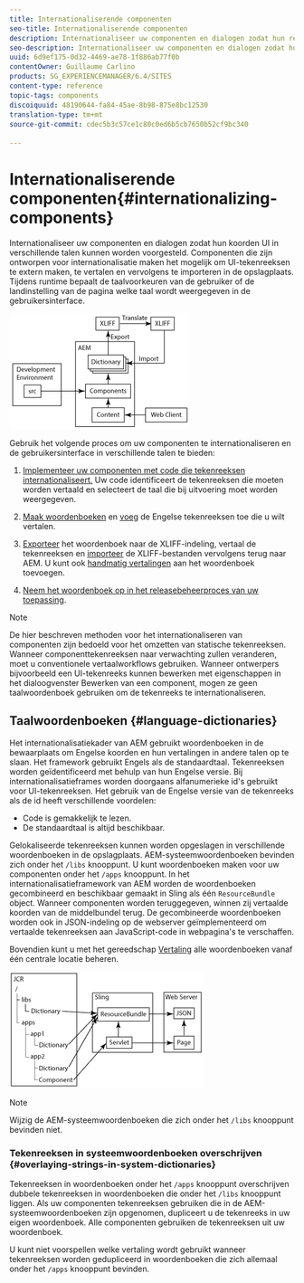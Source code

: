 ```yaml
---
title: Internationaliserende componenten
seo-title: Internationaliserende componenten
description: Internationaliseer uw componenten en dialogen zodat hun reeksen UI in verschillende talen kunnen worden voorgesteld
seo-description: Internationaliseer uw componenten en dialogen zodat hun reeksen UI in verschillende talen kunnen worden voorgesteld
uuid: 6d9ef175-0d32-4469-ae78-1f886ab77f0b
contentOwner: Guillaume Carlino
products: SG_EXPERIENCEMANAGER/6.4/SITES
content-type: reference
topic-tags: components
discoiquuid: 48190644-fa84-45ae-8b98-875e8bc12530
translation-type: tm+mt
source-git-commit: cdec5b3c57ce1c80c0ed6b5cb7650b52cf9bc340

---
```



# Internationaliserende componenten{#internationalizing-components}

Internationaliseer uw componenten en dialogen zodat hun koorden UI in verschillende talen kunnen worden voorgesteld. Componenten die zijn ontworpen voor internationalisatie maken het mogelijk om UI-tekenreeksen te extern maken, te vertalen en vervolgens te importeren in de opslagplaats. Tijdens runtime bepaalt de taalvoorkeuren van de gebruiker of de landinstelling van de pagina welke taal wordt weergegeven in de gebruikersinterface.

![chlimage_1-9](assets/chlimage_1-9.png)

Gebruik het volgende proces om uw componenten te internationaliseren en de gebruikersinterface in verschillende talen te bieden:

1. [Implementeer uw componenten met code die tekenreeksen internationaliseert.](/help/sites-developing/i18n-dev.md) Uw code identificeert de tekenreeksen die moeten worden vertaald en selecteert de taal die bij uitvoering moet worden weergegeven.
1. [Maak woordenboeken](/help/sites-developing/i18n-translator.md#creating-a-dictionary) en [voeg](/help/sites-developing/i18n-translator.md#adding-changing-and-removing-strings) de Engelse tekenreeksen toe die u wilt vertalen.

1. [Exporteer](/help/sites-developing/i18n-translator.md#exporting-a-dictionary) het woordenboek naar de XLIFF-indeling, vertaal de tekenreeksen en [importeer](/help/sites-developing/i18n-translator.md#importing-a-dictionary) de XLIFF-bestanden vervolgens terug naar AEM. U kunt ook [handmatig vertalingen](/help/sites-developing/i18n-translator.md#editing-translated-strings) aan het woordenboek toevoegen.

1. [Neem het woordenboek op in het releasebeheerproces van uw toepassing](/help/sites-developing/i18n-translator.md#publishing-dictionaries).

>[!NOTE]
>
>De hier beschreven methoden voor het internationaliseren van componenten zijn bedoeld voor het omzetten van statische tekenreeksen. Wanneer componenttekenreeksen naar verwachting zullen veranderen, moet u conventionele vertaalworkflows gebruiken. Wanneer ontwerpers bijvoorbeeld een UI-tekenreeks kunnen bewerken met eigenschappen in het dialoogvenster Bewerken van een component, mogen ze geen taalwoordenboek gebruiken om de tekenreeks te internationaliseren.

## Taalwoordenboeken {#language-dictionaries}

Het internationalisatiekader van AEM gebruikt woordenboeken in de bewaarplaats om Engelse koorden en hun vertalingen in andere talen op te slaan. Het framework gebruikt Engels als de standaardtaal. Tekenreeksen worden geïdentificeerd met behulp van hun Engelse versie. Bij internationalisatieframes worden doorgaans alfanumerieke id&#39;s gebruikt voor UI-tekenreeksen. Het gebruik van de Engelse versie van de tekenreeks als de id heeft verschillende voordelen:

* Code is gemakkelijk te lezen.
* De standaardtaal is altijd beschikbaar.

Gelokaliseerde tekenreeksen kunnen worden opgeslagen in verschillende woordenboeken in de opslagplaats. AEM-systeemwoordenboeken bevinden zich onder het `/libs` knooppunt. U kunt woordenboeken maken voor uw componenten onder het `/apps` knooppunt. In het internationalisatieframework van AEM worden de woordenboeken gecombineerd en beschikbaar gemaakt in Sling als één `ResourceBundle` object. Wanneer componenten worden teruggegeven, winnen zij vertaalde koorden van de middelbundel terug. De gecombineerde woordenboeken worden ook in JSON-indeling op de webserver geïmplementeerd om vertaalde tekenreeksen aan JavaScript-code in webpagina&#39;s te verschaffen.

Bovendien kunt u met het gereedschap [Vertaling](/help/sites-developing/i18n-translator.md) alle woordenboeken vanaf één centrale locatie beheren.

![chlimage_1-10](assets/chlimage_1-10.png)

>[!NOTE]
>
>Wijzig de AEM-systeemwoordenboeken die zich onder het `/libs` knooppunt bevinden niet.

### Tekenreeksen in systeemwoordenboeken overschrijven {#overlaying-strings-in-system-dictionaries}

Tekenreeksen in woordenboeken onder het `/apps` knooppunt overschrijven dubbele tekenreeksen in woordenboeken die onder het `/libs` knooppunt liggen. Als uw componenten tekenreeksen gebruiken die in de AEM-systeemwoordenboeken zijn opgenomen, dupliceert u de tekenreeks in uw eigen woordenboek. Alle componenten gebruiken de tekenreeksen uit uw woordenboek.

U kunt niet voorspellen welke vertaling wordt gebruikt wanneer tekenreeksen worden gedupliceerd in woordenboeken die zich allemaal onder het `/apps` knooppunt bevinden.
